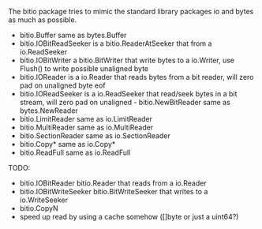 The bitio package tries to mimic the standard library packages io and bytes as much as possible.

- bitio.Buffer same as bytes.Buffer
- bitio.IOBitReadSeeker is a bitio.ReaderAtSeeker that from a io.ReadSeeker
- bitio.IOBitWriter a bitio.BitWriter that write bytes to a io.Writer, use Flush() to write possible unaligned byte
- bitio.IOReader is a io.Reader that reads bytes from a bit reader, will zero pad on unaligned byte eof
- bitio.IOReadSeeker is a io.ReadSeeker that read/seek bytes in a bit stream, will zero pad on unaligned - bitio.NewBitReader same as bytes.NewReader
- bitio.LimitReader same as io.LimitReader
- bitio.MultiReader same as io.MultiReader
- bitio.SectionReader same as io.SectionReader
- bitio.Copy* same as io.Copy*
- bitio.ReadFull same as io.ReadFull

TODO:
- bitio.IOBitReader bitio.Reader that reads from a io.Reader
- bitio.IOBitWriteSeeker bitio.BitWriteSeeker that writes to a io.WriteSeeker
- bitio.CopyN
- speed up read by using a cache somehow ([]byte or just a uint64?)
